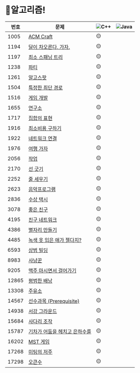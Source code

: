 # 📌알고리즘!


|번호|문제|<img alt="C++" src="https://img.shields.io/badge/-C++-FA7343?style=flat-square&logo=C++&logoColor=white" />|<img alt="Java" src="https://img.shields.io/badge/-Java-007396?style=flat-square&logo=Java&logoColor=white" />|
|---|---|---|---|
|1005|[ACM Craft](https://www.acmicpc.net/problem/1005)|🟡||
|1194|[달이 차오른다, 가자.](https://www.acmicpc.net/problem/1194)|🟡||
|1197|[최소 스패닝 트리](https://www.acmicpc.net/problem/1197)|🟡||
|1238|[파티](https://www.acmicpc.net/problem/1238)|🟡||
|1261|[알고스팟](https://www.acmicpc.net/problem/1261)|🟡||
|1504|[특정한 최단 경로](https://www.acmicpc.net/problem/1504)|🟡||
|1516|[게임 개발](https://www.acmicpc.net/problem/1516)|🟡||
|1655|[연구소](https://www.acmicpc.net/problem/14502)|🟡||
|1717|[집합의 표현](https://www.acmicpc.net/problem/1717)|🟡||
|1916|[최소비용 구하기](https://www.acmicpc.net/problem/1916)|🟡||
|1922|[네트워크 연결](https://www.acmicpc.net/problem/1922)|🟡||
|1976|[여행 가자](https://www.acmicpc.net/problem/1976)|🟡||
|2056|[작업](https://www.acmicpc.net/problem/2056)|🟡||
|2170|[선 긋기](https://www.acmicpc.net/problem/2170)|🟡||
|2252|[줄 세우기](https://www.acmicpc.net/problem/2252)|🟡||
|2623|[음악프로그램](https://www.acmicpc.net/problem/2623)|🟡||
|2836|[수상 택시](https://www.acmicpc.net/problem/2836)|🟡||
|3078|[좋은 친구](https://www.acmicpc.net/problem/3078)|🟡||
|4195|[친구 네트워크](https://www.acmicpc.net/problem/4195)|🟡||
|4386|[별자리 만들기](https://www.acmicpc.net/problem/4386)|🟡||
|4485|[녹색 옷 입은 애가 젤다지?](https://www.acmicpc.net/problem/4485)|🟡||
|6593|[상범 빌딩](https://www.acmicpc.net/problem/14502)|🟡||
|8983|[사냥꾼](https://www.acmicpc.net/problem/8983)|🟡||
|9205|[맥주 마시면서 걸어가기](https://www.acmicpc.net/problem/9205)|🟡||
|12865|[평범한 배낭](https://www.acmicpc.net/problem/6593)|🟡||
|13308|[주유소](https://www.acmicpc.net/problem/13308)|🟡||
|14567|[선수과목 (Prerequisite)](https://www.acmicpc.net/problem/14567)|🟡||
|14938|[서강 그라운드](https://www.acmicpc.net/problem/14938)|🟡||
|15684|[사다리 조작](https://www.acmicpc.net/problem/15684)|🟡||
|15787|[기차가 어둠을 헤치고 은하수를](https://www.acmicpc.net/problem/15787)|🟡||
|16202|[MST 게임](https://www.acmicpc.net/problem/16202)|🟡||
|17268|[미팅의 저주](https://www.acmicpc.net/problem/17268)|🟡||
|17298|[오큰수](https://www.acmicpc.net/problem/17298)|🟡||
